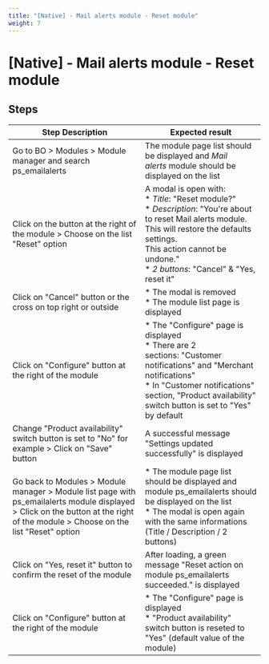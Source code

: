 ```yaml
---
title: "[Native] - Mail alerts module - Reset module"
weight: 7
---
```


# [Native] - Mail alerts module - Reset module
## Steps
| Step Description | Expected result |
| ----- | ----- |
| Go to BO > Modules > Module manager and search ps_emailalerts | The module page list should be displayed and *Mail alerts* module should be displayed on the list |
| Click on the button at the right of the module > Choose on the list "Reset" option | A modal is open with:<br> * *Title*: "Reset module?"<br> * *Description*: "You're about to reset Mail alerts module.<br>This will restore the defaults settings.<br>This action cannot be undone."<br> * *2 buttons*: "Cancel" & "Yes, reset it" |
| Click on "Cancel" button or the cross on top right or outside | * The modal is removed<br> * The module list page is displayed |
| Click on "Configure" button at the right of the module | * The "Configure" page is displayed<br> * There are 2 sections: "Customer notifications" and "Merchant notifications"<br> * In "Customer notifications" section, "Product availability" switch button is set to "Yes" by default |
| Change "Product availability" switch button is set to "No" for example > Click on "Save" button | A successful message "Settings updated successfully" is displayed |
| Go back to Modules > Module manager > Module list page with ps_emailalerts module displayed > Click on the button at the right of the module > Choose on the list "Reset" option | * The module page list should be displayed and module ps_emailalerts should be displayed on the list<br> * The modal is open again with the same informations (Title / Description / 2 buttons) |
| Click on "Yes, reset it" button to confirm the reset of the module | After loading, a green message "Reset action on module ps_emailalerts succeeded." is displayed |
| Click on "Configure" button at the right of the module | * The "Configure" page is displayed<br> * "Product availability" switch button is reseted to "Yes" (default value of the module) |
